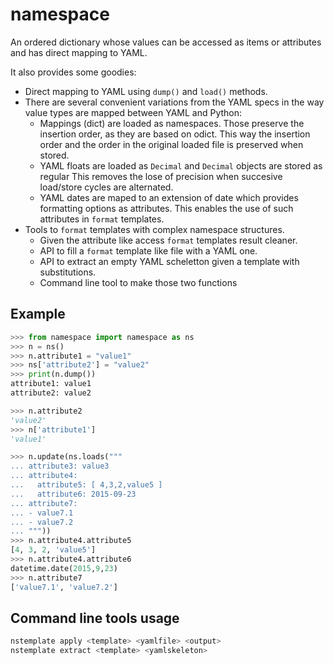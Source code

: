 # namespace

An ordered dictionary whose values can be accessed as items or attributes
and has direct mapping to YAML.

It also provides some goodies:

- Direct mapping to YAML using `dump()` and `load()` methods.
- There are several convenient variations from the YAML specs in the way value types are mapped between YAML and Python:
	- Mappings (dict) are loaded as namespaces. Those preserve the insertion order, as they are based on odict.
      This way the insertion order and the order in the original loaded file is preserved when stored.
    - YAML floats are loaded as `Decimal` and `Decimal` objects are stored as regular
      This removes the lose of precision when succesive load/store cycles are alternated.
    - YAML dates are maped to an extension of date which provides formatting options as attributes.
      This enables the use of such attributes in `format` templates.
- Tools to `format` templates with complex namespace structures.
    - Given the attribute like access `format` templates result cleaner.
    - API to fill a `format` template like file with a YAML one.
    - API to extract an empty YAML scheletton given a template with substitutions.
    - Command line tool to make those two functions


## Example

```python
>>> from namespace import namespace as ns
>>> n = ns()
>>> n.attribute1 = "value1"
>>> ns['attribute2'] = "value2"
>>> print(n.dump())
attribute1: value1
attribute2: value2

>>> n.attribute2
'value2'
>>> n['attribute1']
'value1'

>>> n.update(ns.loads("""
... attribute3: value3
... attribute4:
...   attribute5: [ 4,3,2,value5 ] 
...   attribute6: 2015-09-23
... attribute7:
... - value7.1
... - value7.2
... """))
>>> n.attribute4.attribute5
[4, 3, 2, 'value5']
>>> n.attribute4.attribute6
datetime.date(2015,9,23)
>>> n.attribute7
['value7.1', 'value7.2']
```

## Command line tools usage

```bash
nstemplate apply <template> <yamlfile> <output>
nstemplate extract <template> <yamlskeleton>
```


